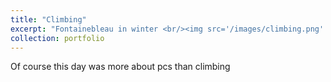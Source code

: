```yaml
---
title: "Climbing"
excerpt: "Fontainebleau in winter <br/><img src='/images/climbing.png' width="100">"
collection: portfolio
---
```


Of course this day was more about pcs than climbing